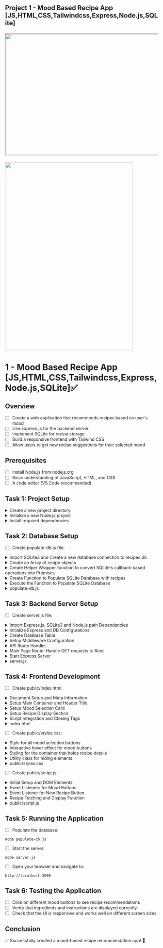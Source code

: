 ## Project 1 - Mood Based Recipe App [JS,HTML,CSS,Tailwindcss,Express,Node.js,SQLite]

###

<a href=""><img src="https://github.com/user-attachments/assets/a517bc92-5dd1-4823-8015-de88face98d3" width="720" height="400" /></a>

###

<img src="https://github.com/user-attachments/assets/35150d83-5547-4985-a9d9-b5fa8ddda1c2" width="420" height="620" />

# 1 - Mood Based Recipe App [JS,HTML,CSS,Tailwindcss,Express,Node.js,SQLite]✅

## **Overview**

- [ ] Create a web application that recommends recipes based on user's mood
- [ ] Use Express.js for the backend server
- [ ] Implement SQLite for recipe storage
- [ ] Build a responsive frontend with Tailwind CSS
- [ ] Allow users to get new recipe suggestions for their selected mood

## **Prerequisites**

- [ ] Install Node.js from nodejs.org
- [ ] Basic understanding of JavaScript, HTML, and CSS
- [ ] A code editor (VS Code recommended)

## **Task 1: Project Setup**

<details>
  <summary>Create a new project directory</summary>
  
  ```
  mkdir mood-recipes
  cd mood-recipes
  ```
</details>

<details>
  <summary>Initialize a new Node.js project</summary>
  
  ```
  npm init -y
  ```
</details>

<details>
  <summary>Install required dependencies</summary>
  
  ```
  npm install express sqlite3 tailwindcss nodemon
  ```
</details>

## **Task 2: Database Setup**

- [ ] Create populate-db.js file:

<details>
  <summary>Import SQLite3 and Create a new database connection to recipes.db</summary>
  
  ```js
  // Import SQLite3 and enable verbose mode for detailed error messages
  const sqlite3 = require("sqlite3").verbose();
  
  // Create a new database connection to recipes.db
  // If the file doesn't exist, it will be created
  const db = new sqlite3.Database("recipes.db");
  ```
</details>  

<details>
  <summary>Create an Array of recipe objects</summary>
  
  ```js
  // Array of recipe objects, each containing:
  // - name: The recipe title
  // - ingredients: Comma-separated list of ingredients
  // - instructions: Step-by-step cooking instructions
  // - mood: The emotional state associated with the recipe
  const recipes = [
    {
      name: "Chocolate Chip Cookies",
      ingredients:
        "2 1/4 cups flour, 1 cup butter, 3/4 cup sugar, 3/4 cup brown sugar, 2 eggs, 1 tsp vanilla, 1 tsp baking soda, 1/2 tsp salt, 2 cups chocolate chips",
      instructions:
        "Preheat oven to 375°F. Cream butter and sugars. Add eggs and vanilla. Mix in dry ingredients. Stir in chocolate chips. Drop spoonfuls onto baking sheet. Bake for 9-11 minutes.",
      mood: "happy",
    },
    // ... more recipes for different moods
    {
      name: "Mac and Cheese",
      ingredients:
        "8 oz elbow macaroni, 2 cups cheddar cheese, 2 cups milk, 2 tbsp butter, 2 tbsp flour, salt, pepper",
      instructions:
        "Cook pasta. Make roux with butter and flour. Add milk and cheese. Stir until smooth. Combine with pasta. Bake at 350°F for 20 minutes.",
      mood: "comfort",
    },
  ];
  ```
</details>  

<details>
  <summary>Create Helper Wrapper function to convert SQLite's callback-based operations into Promises</summary>
  
  ```js
  // Helper function to convert SQLite's callback-based operations into Promises
  // This makes it easier to use async/await syntax
  function runQuery(query, params = []) {
    return new Promise((resolve, reject) => {
      db.run(query, params, function (err) {
        // If there's an error, reject the promise with the error
        if (err) reject(err);
        // Otherwise, resolve with 'this' context (contains lastID, changes, etc.)
        else resolve(this);
      });
    });
  }
  ```
</details>  

<details>
  <summary>Create Function to Populate SQLite Database with recipes</summary>
  
  ```js
  async function populateDatabase() {
    try {
      // Step 1: Create the recipes table if it doesn't exist
      // Define columns: id, name, ingredients, instructions, mood
      await runQuery(`CREATE TABLE IF NOT EXISTS recipes (
        id INTEGER PRIMARY KEY AUTOINCREMENT,  // Unique identifier for each recipe
        name TEXT NOT NULL,                    // Recipe name cannot be null
        ingredients TEXT NOT NULL,             // List of ingredients
        instructions TEXT NOT NULL,            // Cooking instructions
        mood TEXT NOT NULL                     // Associated mood
      )`);
  
      // Step 2: Clear any existing data from the table
      // This ensures we don't have duplicate recipes
      await runQuery("DELETE FROM recipes");
  
      // Step 3: Prepare an SQL statement for inserting recipes
      // Using prepared statements prevents SQL injection and improves performance
      const stmt = db.prepare(
        "INSERT INTO recipes (name, ingredients, instructions, mood) VALUES (?, ?, ?, ?)"
      );
  
      // Step 4: Insert each recipe into the database
      for (const recipe of recipes) {
        // Wait for each insert to complete before moving to the next
        await new Promise((resolve, reject) => {
          stmt.run(
            recipe.name,
            recipe.ingredients,
            recipe.instructions,
            recipe.mood,
            function (err) {
              if (err) reject(err);
              else resolve(this);
            }
          );
        });
      }
      // Step 5: Finalize the prepared statement to release resources
      stmt.finalize();
  
      console.log("Database populated with sample recipes!");
    } catch (err) {
      // Handle any errors that occur during the process
      console.error("Error:", err);
    } finally {
      // Always close the database connection, even if there's an error
      db.close();
    }
  }
  ```
</details>  

<details>
  <summary>Execute the Function to Populate SQLite Database</summary>

  ```js
  // Call the async function to start populating the database
  populateDatabase();
  ```
</details>  

<details>
  <summary>populate-db.js</summary>
  
  ```js
  const sqlite3 = require("sqlite3").verbose();
  const db = new sqlite3.Database("recipes.db");
  
  // Create a promise-based wrapper for database operations
  function runQuery(query, params = []) {
    return new Promise((resolve, reject) => {
      db.run(query, params, function (err) {
        if (err) reject(err);
        else resolve(this);
      });
    });
  }
  
  async function populateDatabase() {
    try {
      // Create table
      await runQuery(`CREATE TABLE IF NOT EXISTS recipes (
                  id INTEGER PRIMARY KEY AUTOINCREMENT,
                  name TEXT NOT NULL,
                  ingredients TEXT NOT NULL,
                  instructions TEXT NOT NULL,
                  mood TEXT NOT NULL
              )`);
  
      // Clear existing data
      await runQuery("DELETE FROM recipes");
  
      // Insert sample recipes
      const recipes = [
        {
          name: "Chocolate Chip Cookies",
          ingredients:
            "2 1/4 cups flour, 1 cup butter, 3/4 cup sugar, 3/4 cup brown sugar, 2 eggs, 1 tsp vanilla, 1 tsp baking soda, 1/2 tsp salt, 2 cups chocolate chips",
          instructions:
            "Preheat oven to 375°F. Cream butter and sugars. Add eggs and vanilla. Mix in dry ingredients. Stir in chocolate chips. Drop spoonfuls onto baking sheet. Bake for 9-11 minutes.",
          mood: "happy",
        },
        // ... (other recipes)
      ];
  
      const stmt = db.prepare(
        "INSERT INTO recipes (name, ingredients, instructions, mood) VALUES (?, ?, ?, ?)"
      );
      for (const recipe of recipes) {
        await new Promise((resolve, reject) => {
          stmt.run(
            recipe.name,
            recipe.ingredients,
            recipe.instructions,
            recipe.mood,
            function (err) {
              if (err) reject(err);
              else resolve(this);
            }
          );
        });
      }
      stmt.finalize();
  
      console.log("Database populated with sample recipes!");
    } catch (err) {
      console.error("Error:", err);
    } finally {
      db.close();
    }
  }
  
  populateDatabase();
  ```
</details>



## **Task 3: Backend Server Setup**

- [ ] Create server.js file:

<details>
  <summary>Import Express.js, SQLite3 and Node.js path Dependencies</summary>
  
  ```js
  // Express.js - Web application framework
  const express = require("express");
  
  // SQLite3 database driver with verbose mode for detailed errors
  const sqlite3 = require("sqlite3").verbose();
  
  // Node.js path module for handling file paths
  const path = require("path");
  ```
</details>

<details>
  <summary>Initialize Express and DB Configurations</summary>
  
  ```js
  // Create an Express application instance
  const app = express();
  
  // Define the port number for the server
  const port = 3000;
  
  // Initialize SQLite database connection
  // This will create recipes.db if it doesn't exist
  const db = new sqlite3.Database("recipes.db");
  ```
</details>

<details>
  <summary>Create Database Table</summary>
  
  ```js
  // Use serialize to ensure database operations occur sequentially
  db.serialize(() => {
    // Create the recipes table if it doesn't already exist
    db.run(`CREATE TABLE IF NOT EXISTS recipes (
          id INTEGER PRIMARY KEY AUTOINCREMENT,  // Unique identifier
          name TEXT NOT NULL,                    // Recipe name
          ingredients TEXT NOT NULL,             // List of ingredients
          instructions TEXT NOT NULL,            // Cooking steps
          mood TEXT NOT NULL                     // Associated mood
      )`);
  });
  ```
</details>

<details>
  <summary>Setup Middleware Configuration</summary>
  
  ```js
  // Enable parsing of JSON bodies in requests
  app.use(express.json());
  
  // Serve static files from the 'public' directory
  // This allows serving HTML, CSS, and JavaScript files
  app.use(express.static("public"));
  ```
</details>

<details>
  <summary>API Route Handler</summary>
  
  ```js
  // Handle GET requests for recipes by mood
  app.get("/api/recipes/:mood", (req, res) => {
    // Extract mood parameter from URL
    const mood = req.params.mood;
  
    // Query database for recipes matching the mood
    db.all("SELECT * FROM recipes WHERE mood = ?", [mood], (err, rows) => {
      // Handle database errors
      if (err) {
        res.status(500).json({ error: err.message });
        return;
      }
  
      // Handle case when no recipes are found
      if (rows.length === 0) {
        res.status(404).json({ message: "No recipes found for this mood" });
        return;
      }
  
      // Select a random recipe from the results
      const randomRecipe = rows[Math.floor(Math.random() * rows.length)];
      
      // Send the recipe as JSON response
      res.json(randomRecipe);
    });
  });
  ```
</details>

<details>
  <summary>Main Page Route: Handle GET requests to Root</summary>
  
  ```js
  // Handle GET requests to the root URL
  app.get("/", (req, res) => {
    // Serve the index.html file from the public directory
    res.sendFile(path.join(__dirname, "public", "index.html"));
  });
  ```
</details>

<details>
  <summary>Start Express Server</summary>
  
  ```js
  // Start the Express server and listen for connections
  app.listen(port, () => {
    // Log a message when the server starts successfully
    console.log(`Server running at http://localhost:${port}`);
  });
  ```
</details>

<details>
  <summary>server.js</summary>

```js
const express = require("express");
const sqlite3 = require("sqlite3").verbose();
const path = require("path");

const app = express();
const port = 3000;

// Initialize SQLite database
const db = new sqlite3.Database("recipes.db");

// Create tables if they don't exist
db.serialize(() => {
  db.run(`CREATE TABLE IF NOT EXISTS recipes (
            id INTEGER PRIMARY KEY AUTOINCREMENT,
            name TEXT NOT NULL,
            ingredients TEXT NOT NULL,
            instructions TEXT NOT NULL,
            mood TEXT NOT NULL
        )`);
});

// Middleware
app.use(express.json());
app.use(express.static("public"));

// API Routes
app.get("/api/recipes/:mood", (req, res) => {
  const mood = req.params.mood;
  db.all("SELECT * FROM recipes WHERE mood = ?", [mood], (err, rows) => {
    if (err) {
      res.status(500).json({ error: err.message });
      return;
    }
    if (rows.length === 0) {
      res.status(404).json({ message: "No recipes found for this mood" });
      return;
    }
    const randomRecipe = rows[Math.floor(Math.random() * rows.length)];
    res.json(randomRecipe);
  });
});

// Serve the main page
app.get("/", (req, res) => {
  res.sendFile(path.join(__dirname, "public", "index.html"));
});

// Start server
app.listen(port, () => {
  console.log(`Server running at http://localhost:${port}`);
});
```
</details> 


## **Task 4: Frontend Development**

- [ ] Create public/index.html:

<details>
  <summary>Document Setup and Meta Information</summary>
  
  ```html
  <!DOCTYPE html>
  <html lang="en">
    <head>
      <!-- Character encoding for proper text rendering -->
      <meta charset="UTF-8" />
      <!-- Responsive viewport settings for mobile devices -->
      <meta name="viewport" content="width=device-width, initial-scale=1.0" />
      <!-- Page title shown in browser tab -->
      <title>Mood Recipes</title>
      
      <!-- External Resources -->
      <!-- Tailwind CSS from CDN for styling -->
      <script src="https://cdn.tailwindcss.com"></script>
      <!-- Custom CSS file for additional styles -->
      <link rel="stylesheet" href="styles.css" />
    </head>
  
  </html>
  ```
</details>

<details>
  <summary>Setup Main Container and Header Title</summary>
  
  ```html
<body class="bg-gray-100 min-h-screen">
    <!-- Main container with responsive padding and margin -->
    <div class="container mx-auto px-4 py-8">
        <!-- Main heading with decorative styling -->
        <h1 class="text-4xl font-bold text-center mb-8 text-indigo-600">
            Mood Recipes
        </h1>
    </div>
</body>
  ```
</details>

<details>
  <summary>Setup Mood Selection Card</summary>
  
  ```html
  <!-- Card container with white background and shadow -->
  <div class="max-w-md mx-auto bg-white rounded-lg shadow-md p-6">
      <!-- Mood selection prompt -->
      <h2 class="text-xl font-semibold mb-4">How are you feeling today?</h2>
  
      <!-- Grid layout for mood buttons -->
      <div class="grid grid-cols-2 gap-4 mb-6">
          <!-- Happy mood button -->
          <button
              class="mood-btn bg-blue-100 hover:bg-blue-200 text-blue-800 py-2 px-4 rounded"
              data-mood="happy"
          >
              😊 Happy
          </button>
          
          <!-- Energetic mood button -->
          <button
              class="mood-btn bg-green-100 hover:bg-green-200 text-green-800 py-2 px-4 rounded"
              data-mood="energetic"
          >
              ⚡ Energetic
          </button>
          
          <!-- Cozy mood button -->
          <button
              class="mood-btn bg-yellow-100 hover:bg-yellow-200 text-yellow-800 py-2 px-4 rounded"
              data-mood="cozy"
          >
              🏠 Cozy
          </button>
          
          <!-- Comfort mood button -->
          <button
              class="mood-btn bg-red-100 hover:bg-red-200 text-red-800 py-2 px-4 rounded"
              data-mood="comfort"
          >
              ❤️ Comfort
          </button>
      </div>
  </div>
  ```
</details>

<details>
  <summary>Setup Recipe Display Section</summary>
  
  ```html
  <!-- Hidden container for recipe details -->
  <div id="recipe-container" class="hidden">
      <div class="border-t pt-4">
          <!-- Recipe title placeholder -->
          <h3 class="text-lg font-semibold mb-2" id="recipe-name"></h3>
          
          <!-- Ingredients section -->
          <div class="mb-4">
              <h4 class="font-medium text-gray-700">Ingredients:</h4>
              <!-- Dynamic list of ingredients -->
              <ul id="ingredients" class="list-disc pl-5 text-gray-600"></ul>
          </div>
          
          <!-- Instructions section -->
          <div class="mb-4">
              <h4 class="font-medium text-gray-700">Instructions:</h4>
              <!-- Dynamic instructions text -->
              <p id="instructions" class="text-gray-600"></p>
          </div>
          
          <!-- Currently commented out "Get Another Recipe" button -->
          <!-- <button
              id="new-recipe"
              class="w-full bg-indigo-600 text-white py-2 px-4 rounded hover:bg-indigo-700"
          >
              Get Another Recipe
          </button> -->
      </div>
  </div>
  ```
</details>

<details>
  <summary>Script Integration and Closing Tags</summary>
  
  ```html
      <!-- Link to JavaScript file for functionality -->
      <script src="script.js"></script>
    </body>
  </html>
  ```
</details>

<details>
  <summary>index.html</summary>
  
```html
<!DOCTYPE html>
<html lang="en">
  <head>
    <meta charset="UTF-8" />
    <meta name="viewport" content="width=device-width, initial-scale=1.0" />
    <title>Mood Recipes</title>
    <script src="https://cdn.tailwindcss.com"></script>
    <link rel="stylesheet" href="styles.css" />
  </head>
  <body class="bg-gray-100 min-h-screen">
    <div class="container mx-auto px-4 py-8">
      <h1 class="text-4xl font-bold text-center mb-8 text-indigo-600">
        Mood Recipes
      </h1>

      <div class="max-w-md mx-auto bg-white rounded-lg shadow-md p-6">
        <h2 class="text-xl font-semibold mb-4">How are you feeling today?</h2>

        <div class="grid grid-cols-2 gap-4 mb-6">
          <button
            class="mood-btn bg-blue-100 hover:bg-blue-200 text-blue-800 py-2 px-4 rounded"
            data-mood="happy"
          >
            😊 Happy
          </button>
          <button
            class="mood-btn bg-green-100 hover:bg-green-200 text-green-800 py-2 px-4 rounded"
            data-mood="energetic"
          >
            ⚡ Energetic
          </button>
          <button
            class="mood-btn bg-yellow-100 hover:bg-yellow-200 text-yellow-800 py-2 px-4 rounded"
            data-mood="cozy"
          >
            🏠 Cozy
          </button>
          <button
            class="mood-btn bg-red-100 hover:bg-red-200 text-red-800 py-2 px-4 rounded"
            data-mood="comfort"
          >
            ❤️ Comfort
          </button>
        </div>

        <div id="recipe-container" class="hidden">
          <div class="border-t pt-4">
            <h3 class="text-lg font-semibold mb-2" id="recipe-name"></h3>
            <div class="mb-4">
              <h4 class="font-medium text-gray-700">Ingredients:</h4>
              <ul id="ingredients" class="list-disc pl-5 text-gray-600"></ul>
            </div>
            <div class="mb-4">
              <h4 class="font-medium text-gray-700">Instructions:</h4>
              <p id="instructions" class="text-gray-600"></p>
            </div>
            <button
              id="new-recipe"
              class="w-full bg-indigo-600 text-white py-2 px-4 rounded hover:bg-indigo-700"
            >
              Get Another Recipe
            </button>
          </div>
        </div>
      </div>
    </div>
    <script src="script.js"></script>
  </body>
</html>
```
</details>

- [ ] Create public/styles.css:

<details>
  <summary>Style for all mood selection buttons</summary>
  
  ```css
  /* Style for all mood selection buttons */
  .mood-btn {
      /* Smooth transition for all properties over 0.3 seconds */
      transition: all 0.3s ease;
      /* Change cursor to pointer on hover to indicate clickable element */
      cursor: pointer;
  }
  ```
</details>

<details>
  <summary>Interactive hover effect for mood buttons</summary>
  
  ```css
  /* Interactive hover effect for mood buttons */
  .mood-btn:hover {
      /* Slight upward movement on hover for interactive feedback */
      /* -2px moves the button up by 2 pixels */
      transform: translateY(-2px);
  }
  ```
</details>

<details>
  <summary>Styling for the container that holds recipe details</summary>
  
  ```css
  /* Styling for the container that holds recipe details */
  #recipe-container {
      /* Smooth opacity transition for showing/hiding recipe content */
      /* Used when toggling recipe visibility */
      transition: opacity 0.3s ease;
  }
  ```
</details>

<details>
  <summary>Utility class for hiding elements</summary>
  
  ```css
  /* Utility class for hiding elements */
  .hidden {
      /* Completely removes element from layout flow */
      /* Used to toggle visibility of recipe container */
      display: none;
  }
  ```
</details>

<details>
  <summary>public/styles.css</summary>
  
  ```css
      .mood-btn {
          transition: all 0.3s ease;
          cursor: pointer;
      }
  
      .mood-btn:hover {
          transform: translateY(-2px);
      }
  
      #recipe-container {
          transition: opacity 0.3s ease;
      }
  
      .hidden {
          display: none;
      }
  ```
</details>

- [ ] Create public/script.js:

<details>
  <summary>Initial Setup and DOM Elements</summary>
  
  ```js
  // Wait for DOM to be fully loaded before running any code
  document.addEventListener("DOMContentLoaded", () => {
    // Get references to all required DOM elements
    // Query all mood selection buttons
    const moodButtons = document.querySelectorAll(".mood-btn");
    // Get container for recipe display
    const recipeContainer = document.getElementById("recipe-container");
    // Get element for recipe title
    const recipeName = document.getElementById("recipe-name");
    // Get element for ingredients list
    const ingredientsList = document.getElementById("ingredients");
    // Get element for cooking instructions
    const instructions = document.getElementById("instructions");
    // Get reference to "Get Another Recipe" button
    const newRecipeBtn = document.getElementById("new-recipe");
  
    // Track current mood selection
    let currentMood = null;
  ```
</details>

<details>
  <summary>Event Listeners for Mood Buttons</summary>
  
  ```js
  // Add click handlers to all mood buttons
  moodButtons.forEach((button) => {
    button.addEventListener("click", () => {
      // Store the selected mood from data-mood attribute
      currentMood = button.dataset.mood;
      // Fetch and display a recipe for the selected mood
      getRecipe(currentMood);
    });
  });
  ```
</details>

<details>
  <summary>Event Listener for New Recipe Button</summary>
  
  ```js
  // Handle clicks on "Get Another Recipe" button
  newRecipeBtn.addEventListener("click", () => {
    // Only fetch new recipe if a mood has been selected
    if (currentMood) {
      getRecipe(currentMood);
    }
  });
  ```
</details>

<details>
  <summary>Recipe Fetching and Display Function</summary>
  
  ```js
    // Async function to fetch and display recipes
    async function getRecipe(mood) {
      try {
        // Make API request to backend for recipe
        const response = await fetch(`/api/recipes/${mood}`);
        
        // Check if request was successful
        if (!response.ok) {
          throw new Error("No recipes found for this mood");
        }
        
        // Parse JSON response
        const recipe = await response.json();
  
        // Update DOM with recipe details
        // Set recipe name
        recipeName.textContent = recipe.name;
        
        // Convert comma-separated ingredients into list items
        ingredientsList.innerHTML = recipe.ingredients
          .split(",")                                    // Split into array
          .map((ingredient) => `<li>${ingredient.trim()}</li>`)  // Create list items
          .join("");                                     // Combine into HTML string
        
        // Set cooking instructions
        instructions.textContent = recipe.instructions;
  
        // Make recipe container visible
        recipeContainer.classList.remove("hidden");
      } catch (error) {
        // Show error message if something goes wrong
        alert(error.message);
      }
    }
  });
  ```
</details>

<details>
  <summary>public/script.js</summary>
  
  ```js
      document.addEventListener('DOMContentLoaded', () => {
          const moodButtons = document.querySelectorAll('.mood-btn');
          const recipeContainer = document.getElementById('recipe-container');
          const recipeName = document.getElementById('recipe-name');
          const ingredientsList = document.getElementById('ingredients');
          const instructions = document.getElementById('instructions');
          const newRecipeBtn = document.getElementById('new-recipe');
  
          let currentMood = null;
  
          moodButtons.forEach(button => {
              button.addEventListener('click', () => {
                  currentMood = button.dataset.mood;
                  getRecipe(currentMood);
              });
          });
  
          newRecipeBtn.addEventListener('click', () => {
              if (currentMood) {
                  getRecipe(currentMood);
              }
          });
  
          async function getRecipe(mood) {
              try {
                  const response = await fetch(`/api/recipes/${mood}`);
                  if (!response.ok) {
                      throw new Error('No recipes found for this mood');
                  }
                  const recipe = await response.json();
                  
                  recipeName.textContent = recipe.name;
                  ingredientsList.innerHTML = recipe.ingredients.split(',').map(ingredient => 
                      `<li>${ingredient.trim()}</li>`
                  ).join('');
                  instructions.textContent = recipe.instructions;
                  
                  recipeContainer.classList.remove('hidden');
              } catch (error) {
                  alert(error.message);
              }
          }
      });
  ```
</details>


## **Task 5: Running the Application**

- [ ] Populate the database:
```
node populate-db.js
```

- [ ] Start the server:
```
node server.js
```

- [ ] Open your browser and navigate to:
```
http://localhost:3000
```

## **Task 6: Testing the Application**

- [ ] Click on different mood buttons to see recipe recommendations
- [ ] Verify that ingredients and instructions are displayed correctly
- [ ] Check that the UI is responsive and works well on different screen sizes

## **Conclusion**

✅ Successfully created a mood-based recipe recommendation app! 🎉
